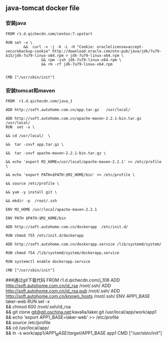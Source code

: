 ## java-tomcat docker file

### 安装java



``` 
FROM r1.d.qichecdn.com/centos:7.upstart

RUN set -x \
        &&  curl -v -j -k -L -H "Cookie: oraclelicense=accept-securebackup-cookie" http://download.oracle.com/otn-pub/java/jdk/7u79-b15/jdk-7u79-linux-x64.rpm > jdk-7u79-linux-x64.rpm \
                && rpm -ivh jdk-7u79-linux-x64.rpm \
                && rm -rf jdk-7u79-linux-x64.rpm


CMD ["/usr/sbin/init"]
```

### 安装tomcat和maven



	FROM  r1.d.qichecdn.com/java_1

	ADD http://soft.autohome.com.cn/app.tar.gz   /usr/local/

	ADD http://soft.autohome.com.cn/apache-maven-2.2.1-bin.tar.gz /usr/local/
	RUN  set -x \

	&& cd /usr/local/  \

	&&  tar -zxvf app.tar.gz \

	&&  tar -zxvf apache-maven-2.2.1-bin.tar.gz \

	&& echo 'export M2_HOME=/usr/local/apache-maven-2.2.1' >> /etc/profile \

	&& echo 'export PATH=$PATH:$M2_HOME/bin' >> /etc/profile \

	&& source /etc/profile \

	&& yum -y install git \

	&& mkdir -p  /root/.ssh 

	ENV M2_HOME /usr/local/apache-maven-2.2.1

	ENV PATH $PATH:$M2_HOME/bin

	ADD http://soft.autohome.com.cn/dockerapp  /etc/init.d/

	RUN chmod 755 /etc/init.d/dockerapp

	ADD http://soft.autohome.com.cn/dockerapp.service /lib/systemd/system/

	RUN chmod 754 /lib/systemd/system/dockerapp.service

	RUN systemctl enable dockerapp.service

	CMD ["/usr/sbin/init"]
	
###通过git下载代码
	FROM r1.d.qichecdn.com/j_108
	ADD http://soft.autohome.com.cn/id_rsa  /root/.ssh/
	ADD http://soft.autohome.com.cn/id_rsa.pub  /root/.ssh/
	ADD http://soft.autohome.com.cn/known_hosts  /root/.ssh/
	ENV  APP1_BASE  laker-web
	RUN set -x \
	&& chmod 600 /root/.ssh/id_rsa \
	&& git clone git@git.oschina.net:kavalla/laker.git  /usr/local/app/work/app1 \
	&& echo 'export APP1_BASE=laker-web' >> /etc/profile \
	&& source /etc/profile \
	&& cd /usr/local/app/ \
	&& ln -s  work/app1/$APP1_BASE/target/$APP1_BASE app1 
	CMD ["/usr/sbin/init"]





